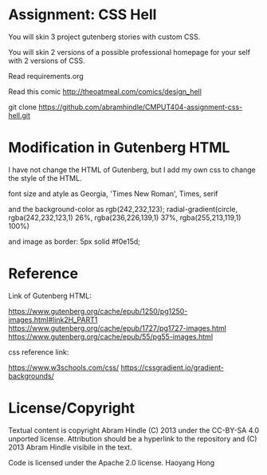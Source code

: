 Assignment: CSS Hell
====================

You will skin 3 project gutenberg stories with custom CSS.

You will skin 2 versions of a possible professional homepage for your
self with 2 versions of CSS.

Read requirements.org

Read this comic http://theoatmeal.com/comics/design_hell

git clone https://github.com/abramhindle/CMPUT404-assignment-css-hell.git

Modification in Gutenberg HTML
==============================

I have not change the HTML of Gutenberg, but I add my own css to change the
style of the HTML.

font size and atyle as Georgia, 'Times New Roman', Times, serif

and the background-color as 
rgb(242,232,123);
radial-gradient(circle, rgba(242,232,123,1) 26%, 
rgba(236,226,139,1) 37%, rgba(255,213,119,1) 100%)

and image as border: 5px solid #f0e15d;

Reference
=========

Link of Gutenberg HTML:

https://www.gutenberg.org/cache/epub/1250/pg1250-images.html#link2H_PART1
https://www.gutenberg.org/cache/epub/1727/pg1727-images.html
https://www.gutenberg.org/cache/epub/55/pg55-images.html

css reference link:

https://www.w3schools.com/css/
https://cssgradient.io/gradient-backgrounds/


License/Copyright
=================

Textual content is copyright Abram Hindle (C) 2013 under the CC-BY-SA
4.0 unported license. Attribution should be a hyperlink to the
repository and (C) 2013 Abram Hindle visibile in the text.

Code is licensed under the Apache 2.0 license.
Haoyang Hong

